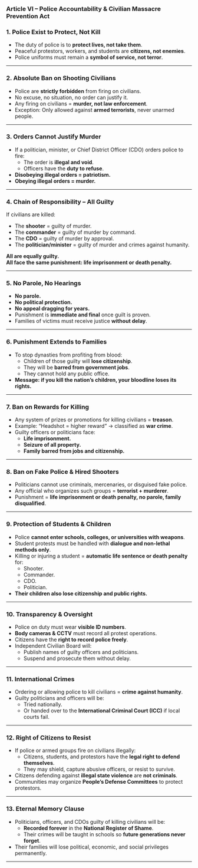 ### **Article VI – Police Accountability & Civilian Massacre Prevention Act**

### 1. Police Exist to Protect, Not Kill  
- The duty of police is to **protect lives, not take them**.  
- Peaceful protestors, workers, and students are **citizens, not enemies**.  
- Police uniforms must remain a **symbol of service, not terror**.  

---

### 2. Absolute Ban on Shooting Civilians  
- Police are **strictly forbidden** from firing on civilians.  
- No excuse, no situation, no order can justify it.  
- Any firing on civilians = **murder, not law enforcement**.  
- Exception: Only allowed against **armed terrorists**, never unarmed people.  

---

### 3. Orders Cannot Justify Murder  
- If a politician, minister, or Chief District Officer (CDO) orders police to fire:  
  - The order is **illegal and void**.  
  - Officers have the **duty to refuse**.  
- **Disobeying illegal orders = patriotism.**  
- **Obeying illegal orders = murder.**  

---

### 4. Chain of Responsibility – All Guilty  
If civilians are killed:  
- The **shooter** = guilty of murder.  
- The **commander** = guilty of murder by command.  
- The **CDO** = guilty of murder by approval.  
- The **politician/minister** = guilty of murder and crimes against humanity.  

**All are equally guilty.  
All face the same punishment: life imprisonment or death penalty.**  

---

### 5. No Parole, No Hearings  
- **No parole.**  
- **No political protection.**  
- **No appeal dragging for years.**  
- Punishment is **immediate and final** once guilt is proven.  
- Families of victims must receive justice **without delay**.  

---

### 6. Punishment Extends to Families  
- To stop dynasties from profiting from blood:  
  - Children of those guilty will **lose citizenship**.  
  - They will be **barred from government jobs**.  
  - They cannot hold any public office.  
- **Message: if you kill the nation’s children, your bloodline loses its rights.**  

---

### 7. Ban on Rewards for Killing  
- Any system of prizes or promotions for killing civilians = **treason**.  
- Example: “Headshot = higher reward” → classified as **war crime**.  
- Guilty officers or politicians face:  
  - **Life imprisonment.**  
  - **Seizure of all property.**  
  - **Family barred from jobs and citizenship.**  

---

### 8. Ban on Fake Police & Hired Shooters  
- Politicians cannot use criminals, mercenaries, or disguised fake police.  
- Any official who organizes such groups = **terrorist + murderer**.  
- Punishment = **life imprisonment or death penalty, no parole, family disqualified**.  

---

### 9. Protection of Students & Children  
- Police **cannot enter schools, colleges, or universities with weapons**.  
- Student protests must be handled with **dialogue and non-lethal methods only**.  
- Killing or injuring a student = **automatic life sentence or death penalty** for:  
  - Shooter.  
  - Commander.  
  - CDO.  
  - Politician.  
- **Their children also lose citizenship and public rights.**  

---

### 10. Transparency & Oversight  
- Police on duty must wear **visible ID numbers**.  
- **Body cameras & CCTV** must record all protest operations.  
- Citizens have the **right to record police freely**.  
- Independent Civilian Board will:  
  - Publish names of guilty officers and politicians.  
  - Suspend and prosecute them without delay.  

---

### 11. International Crimes  
- Ordering or allowing police to kill civilians = **crime against humanity**.  
- Guilty politicians and officers will be:  
  - Tried nationally.  
  - Or handed over to the **International Criminal Court (ICC)** if local courts fail.  

---

### 12. Right of Citizens to Resist  
- If police or armed groups fire on civilians illegally:  
  - Citizens, students, and protestors have the **legal right to defend themselves**.  
  - They may shield, capture abusive officers, or resist to survive.  
- Citizens defending against **illegal state violence** are **not criminals**.  
- Communities may organize **People’s Defense Committees** to protect protestors.  

---

### 13. Eternal Memory Clause  
- Politicians, officers, and CDOs guilty of killing civilians will be:  
  - **Recorded forever** in the **National Register of Shame**.  
  - Their crimes will be taught in schools so **future generations never forget**.  
- Their families will lose political, economic, and social privileges permanently.  

---
